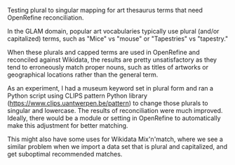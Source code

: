 Testing plural to singular mapping for art thesaurus terms that need OpenRefine reconciliation.

In the GLAM domain, popular art vocabularies typically use plural (and/or capitalized) terms, such as "Mice" vs "mouse" or "Tapestries" vs "tapestry."

When these plurals and capped terms are used in OpenRefine and reconciled against Wikidata, the results are pretty unsatisfactory as they tend to erroneously match proper nouns, such as titles of artworks or geographical locations rather than the general term.

As an experiment, I had a museum keyword set in plural form and ran a Python script using CLIPS pattern Python library (https://www.clips.uantwerpen.be/pattern) to change those plurals to singular and lowercase. The results of reconciliation were much improved. Ideally, there would be a module or setting in OpenRefine to automatically make this adjustment for better matching. 

This might also have some uses for Wikidata Mix'n'match, where we see a similar problem when we import a data set that is plural and capitalized, and get suboptimal recommended matches.

